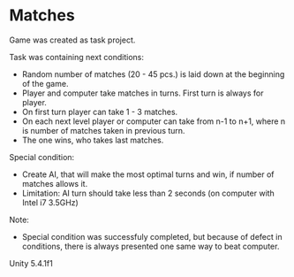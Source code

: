 # Matches
Game was created as task project.

Task was containing next conditions:
- Random number of matches (20 - 45 pcs.) is laid down at the beginning of the game.
- Player and computer take matches in turns. First turn is always for player.
- On first turn player can take 1 - 3 matches.
- On each next level player or computer can take from n-1 to n+1, where n is number of matches taken in previous turn.
- The one wins, who takes last matches.

Special condition:
- Create AI, that will make the most optimal turns and win, if number of matches allows it. 
- Limitation: AI turn should take less than 2 seconds (on computer with Intel i7 3.5GHz)

Note:
- Special condition was successfuly completed, but because of defect in conditions, there is always presented one same way to beat computer.

Unity 5.4.1f1
